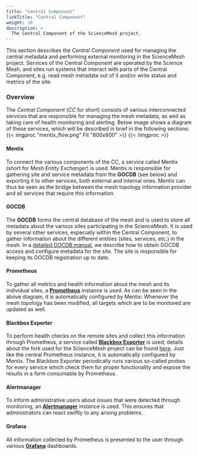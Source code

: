 ```yaml
---
title: "Central Component"
linkTitle: "Central Component"
weight: 10
description: >
  The Central Component of the ScienceMesh project.
---
```


This section describes the _Central Component_ used for managing the central metadata and performing external monitoring in the ScienceMesh project. Services of the Central Component are operated by the Science Mesh, and sites run systems that interact with parts of the Central Component, e.g. read mesh metadata out of it and/or write status and metrics of the site.

### Overview
The _Central Component_ (_CC_ for short) consists of various interconnected services that are responsible for managing the mesh metadata, as well as taking care of health monitoring and alerting. Below image shows a diagram of these services, which will be described in brief in the following sections:
{{< imgproc "mentix_flow.png" Fit "800x600" >}}
{{< /imgproc >}}

#### Mentix
To connect the various components of the CC, a service called Mentix (short for _Mesh Entity Exchanger_) is used. Mentix is responsible for gathering site and service metadata from the **GOCDB** (see below) and exporting it to other services, both external and internal ones. Mentix can thus be seen as the bridge between the mesh topology information provider and all services that require this information.

#### GOCDB
The **GOCDB** forms the central database of the mesh and is used to store all metadata about the various sites participating in the ScienceMesh. It is used by several other services, especially within the Central Component, to gather information about the different entities (sites, services, etc.) in the mesh. In a [detailed GOCDB manual](/docs/technical-documentation/central-database/), we describe how to obtain GOCDB access and configure metadata for the site. The site is responsible for keeping its GOCDB registration up to date.

#### Prometheus
To gather all metrics and health information about the mesh and its individual sites, a **[Prometheus](https://prometheus.sciencemesh.uni-muenster.de)** instance is used. As can be seen in the above diagram, it is automatically configured by Mentix: Whenever the mesh topology has been modified, all targets which are to be monitored are updated as well.

#### Blackbox Exporter
To perform health checks on the remote sites and collect this information through Prometheus, a service called **[Blackbox Exporter](https://bbe.sciencemesh.uni-muenster.de)** is used; details about the fork used for the ScienceMesh project can be found [here](../health-monitoring/bbe). Just like the central Prometheus instance, it is automatically configured by Mentix. The Blackbox Exporter periodically runs various so-called probes for every service which check them for proper functionality and expose the results in a form consumable by Prometheus.

#### Alertmanager
To inform administrative users about issues that were detected through monitoring, an **[Alertmanager](https://alerts.sciencemesh.uni-muenster.de)** instance is used. This ensures that administrators can react swiftly to any arising problems.

#### Grafana
All information collected by Prometheus is presented to the user through various **[Grafana](https://grafana.sciencemesh.uni-muenster.de)** dashboards.
